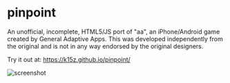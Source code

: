 # pinpoint
An unofficial, incomplete, HTML5/JS port of "aa", an iPhone/Android game created by General Adaptive Apps. This was developed independently from the original and is not in any way endorsed by the original designers.

Try it out at: https://k15z.github.io/pinpoint/

![screenshot](https://github.com/k15z/pinpoint/blob/gh-pages/screenshot.png)

